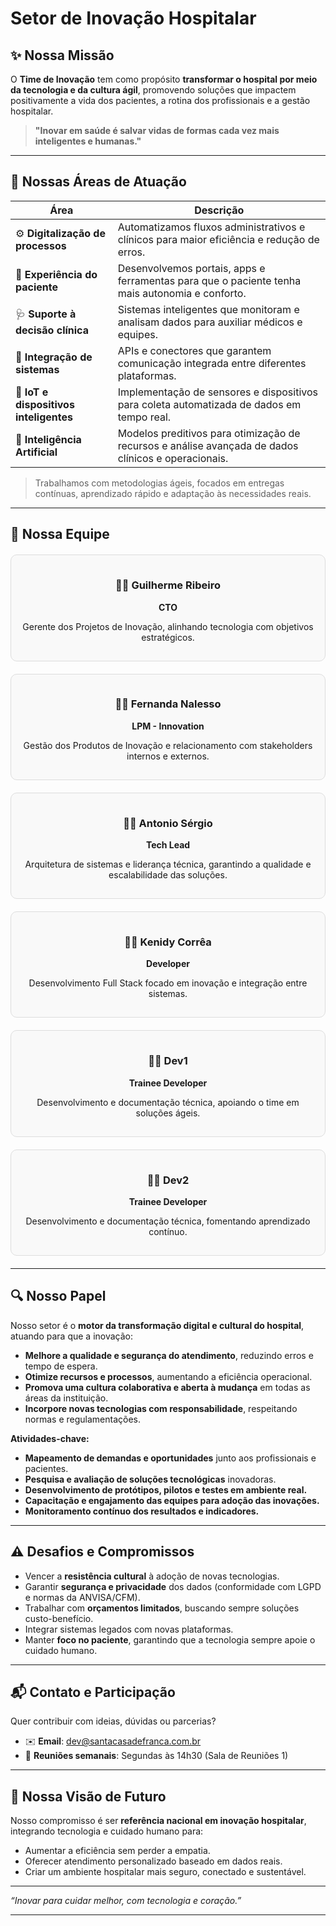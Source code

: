 # Setor de Inovação Hospitalar

## ✨ Nossa Missão

O **Time de Inovação** tem como propósito **transformar o hospital por meio da tecnologia e da cultura ágil**, promovendo soluções que impactem positivamente a vida dos pacientes, a rotina dos profissionais e a gestão hospitalar.

> **"Inovar em saúde é salvar vidas de formas cada vez mais inteligentes e humanas."**

---

## 🎯 Nossas Áreas de Atuação

| Área                          | Descrição                                                                                      | 
|-------------------------------|------------------------------------------------------------------------------------------------|
| ⚙️ **Digitalização de processos** | Automatizamos fluxos administrativos e clínicos para maior eficiência e redução de erros.     |
| 📱 **Experiência do paciente**     | Desenvolvemos portais, apps e ferramentas para que o paciente tenha mais autonomia e conforto.|
| 🩺 **Suporte à decisão clínica**   | Sistemas inteligentes que monitoram e analisam dados para auxiliar médicos e equipes.          |
| 🔗 **Integração de sistemas**      | APIs e conectores que garantem comunicação integrada entre diferentes plataformas.|
| 📡 **IoT e dispositivos inteligentes** | Implementação de sensores e dispositivos para coleta automatizada de dados em tempo real.    |
| 🤖 **Inteligência Artificial**     | Modelos preditivos para otimização de recursos e análise avançada de dados clínicos e operacionais.|

> Trabalhamos com metodologias ágeis, focados em entregas contínuas, aprendizado rápido e adaptação às necessidades reais.

---

## 👥 Nossa Equipe

<div style="display: grid; grid-template-columns: repeat(auto-fit, minmax(270px, 1fr)); gap: 20px; margin: 20px 0;">

<div style="border: 1px solid #ddd; border-radius: 10px; padding: 15px; text-align: center; background: #f9f9f9;">
  <h3>👨‍💻 Guilherme Ribeiro</h3>
  <p><strong>CTO</strong></p>
  <p>Gerente dos Projetos de Inovação, alinhando tecnologia com objetivos estratégicos.</p>
</div>

<div style="border: 1px solid #ddd; border-radius: 10px; padding: 15px; text-align: center; background: #f9f9f9;">
  <h3>👩‍💻 Fernanda Nalesso</h3>
  <p><strong>LPM - Innovation</strong></p>
  <p>Gestão dos Produtos de Inovação e relacionamento com stakeholders internos e externos.</p>
</div>

<div style="border: 1px solid #ddd; border-radius: 10px; padding: 15px; text-align: center; background: #f9f9f9;">
  <h3>👨‍💻 Antonio Sérgio</h3>
  <p><strong>Tech Lead</strong></p>
  <p>Arquitetura de sistemas e liderança técnica, garantindo a qualidade e escalabilidade das soluções.</p>
</div>

<div style="border: 1px solid #ddd; border-radius: 10px; padding: 15px; text-align: center; background: #f9f9f9;">
  <h3>👩‍💻 Kenidy Corrêa</h3>
  <p><strong>Developer</strong></p>
  <p>Desenvolvimento Full Stack focado em inovação e integração entre sistemas.</p>
</div>

<div style="border: 1px solid #ddd; border-radius: 10px; padding: 15px; text-align: center; background: #f9f9f9;">
  <h3>👨‍💻 Dev1</h3>
  <p><strong>Trainee Developer</strong></p>
  <p>Desenvolvimento e documentação técnica, apoiando o time em soluções ágeis.</p>
</div>

<div style="border: 1px solid #ddd; border-radius: 10px; padding: 15px; text-align: center; background: #f9f9f9;">
  <h3>👩‍💻 Dev2</h3>
  <p><strong>Trainee Developer</strong></p>
  <p>Desenvolvimento e documentação técnica, fomentando aprendizado contínuo.</p>
</div>

</div>

---

## 🔍 Nosso Papel

Nosso setor é o **motor da transformação digital e cultural do hospital**, atuando para que a inovação:

- **Melhore a qualidade e segurança do atendimento**, reduzindo erros e tempo de espera.
- **Otimize recursos e processos**, aumentando a eficiência operacional.
- **Promova uma cultura colaborativa e aberta à mudança** em todas as áreas da instituição.
- **Incorpore novas tecnologias com responsabilidade**, respeitando normas e regulamentações.

**Atividades-chave:**

- **Mapeamento de demandas e oportunidades** junto aos profissionais e pacientes.
- **Pesquisa e avaliação de soluções tecnológicas** inovadoras.
- **Desenvolvimento de protótipos, pilotos e testes em ambiente real.**
- **Capacitação e engajamento das equipes para adoção das inovações.**
- **Monitoramento contínuo dos resultados e indicadores.**

---

## ⚠️ Desafios e Compromissos

- Vencer a **resistência cultural** à adoção de novas tecnologias.  
- Garantir **segurança e privacidade** dos dados (conformidade com LGPD e normas da ANVISA/CFM).  
- Trabalhar com **orçamentos limitados**, buscando sempre soluções custo-benefício.  
- Integrar sistemas legados com novas plataformas.  
- Manter **foco no paciente**, garantindo que a tecnologia sempre apoie o cuidado humano.

---

## 📬 Contato e Participação

Quer contribuir com ideias, dúvidas ou parcerias?

- ✉️ **Email**: dev@santacasadefranca.com.br  
- 📅 **Reuniões semanais**: Segundas às 14h30 (Sala de Reuniões 1)  

---

## 🌟 Nossa Visão de Futuro

Nosso compromisso é ser **referência nacional em inovação hospitalar**, integrando tecnologia e cuidado humano para:

- Aumentar a eficiência sem perder a empatia.  
- Oferecer atendimento personalizado baseado em dados reais.  
- Criar um ambiente hospitalar mais seguro, conectado e sustentável.

---

*“Inovar para cuidar melhor, com tecnologia e coração.”*

---

